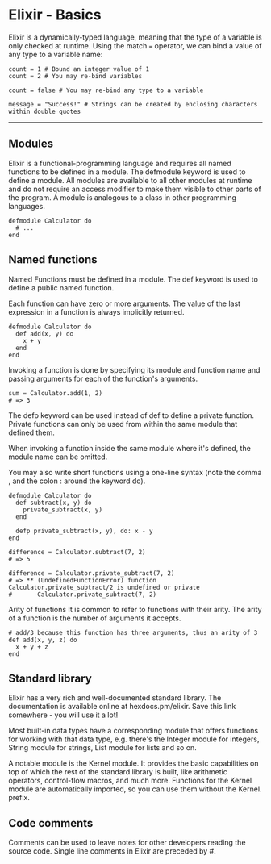 # Elixir - Basics

Elixir is a dynamically-typed language, meaning that the type of a variable is only checked at runtime. Using the match ```=``` operator, we can bind a value of any type to a variable name:

```
count = 1 # Bound an integer value of 1
count = 2 # You may re-bind variables

count = false # You may re-bind any type to a variable

message = "Success!" # Strings can be created by enclosing characters within double quotes
```

---

## Modules

Elixir is a functional-programming language and requires all named functions to be defined in a module. The defmodule keyword is used to define a module. All modules are available to all other modules at runtime and do not require an access modifier to make them visible to other parts of the program. A module is analogous to a class in other programming languages.

```
defmodule Calculator do
  # ...
end
```

## Named functions
Named Functions must be defined in a module. The def keyword is used to define a public named function.

Each function can have zero or more arguments. The value of the last expression in a function is always implicitly returned.

```
defmodule Calculator do
  def add(x, y) do
    x + y
  end
end
```

Invoking a function is done by specifying its module and function name and passing arguments for each of the function's arguments.

```
sum = Calculator.add(1, 2)
# => 3
```

The defp keyword can be used instead of def to define a private function. Private functions can only be used from within the same module that defined them.

When invoking a function inside the same module where it's defined, the module name can be omitted.

You may also write short functions using a one-line syntax (note the comma , and the colon : around the keyword do).


```
defmodule Calculator do
  def subtract(x, y) do
    private_subtract(x, y)
  end

  defp private_subtract(x, y), do: x - y
end

difference = Calculator.subtract(7, 2)
# => 5

difference = Calculator.private_subtract(7, 2)
# => ** (UndefinedFunctionError) function Calculator.private_subtract/2 is undefined or private
#       Calculator.private_subtract(7, 2)
```

Arity of functions
It is common to refer to functions with their arity. The arity of a function is the number of arguments it accepts.

```
# add/3 because this function has three arguments, thus an arity of 3
def add(x, y, z) do
  x + y + z
end
```


## Standard library
Elixir has a very rich and well-documented standard library. The documentation is available online at hexdocs.pm/elixir. Save this link somewhere - you will use it a lot!

Most built-in data types have a corresponding module that offers functions for working with that data type, e.g. there's the Integer module for integers, String module for strings, List module for lists and so on.

A notable module is the Kernel module. It provides the basic capabilities on top of which the rest of the standard library is built, like arithmetic operators, control-flow macros, and much more. Functions for the Kernel module are automatically imported, so you can use them without the Kernel. prefix.

## Code comments
Comments can be used to leave notes for other developers reading the source code. Single line comments in Elixir are preceded by #.